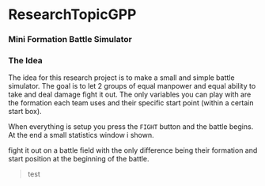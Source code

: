 # ResearchTopicGPP


### Mini Formation Battle Simulator


### The Idea
The idea for this research project is to make a small and simple battle simulator. The goal is to let 2 groups of equal manpower and equal ability to take and deal damage fight it out.
The only variables you can play with are the formation each team uses and their specific start point (within a certain start box). 


When everything is setup you press the `FIGHT` button and the battle begins. At the end a small statistics window i shown.

fight it out on a battle field with the only difference being their formation and start position at the beginning of the battle.



> test

